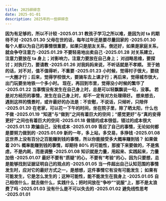 ```yaml
---
title: 2025碎碎念
date: 2025-01-01
description: 2025年的一些碎碎念
---
```


<a className="block h-full rounded-lg border border-gray-700 p-4 hover:border-pink-600">
  <strong className="font-medium text-white">因为有足够的，所以不计较 -2025.01.31</strong>
</a>

<a className="block h-full rounded-lg border border-gray-700 p-4 hover:border-pink-600">
  <strong className="font-medium text-white">教孩子学习之所以难，是因为对 ta 的期待不对 -2025.01.30</strong>
</a>

<a className="block h-full rounded-lg border border-gray-700 p-4 hover:border-pink-600">
  <strong className="font-medium text-white">父母在世的话，每年过年还是要尽量回家的 -2025.01.30</strong>
</a>

<a className="block h-full rounded-lg border border-gray-700 p-4 hover:border-pink-600">
  <strong className="font-medium text-white">每个人都以为自己的事情很重要，如果只是朋友关系，倒还好，如果是家庭关系，就会争夺注意力 -2025.01.29</strong>
</a>

<a className="block h-full rounded-lg border border-gray-700 p-4 hover:border-pink-600">
  <strong className="font-medium text-white">不要轻易地出卖自己 -2025.01.28</strong>
</a>

<a className="block h-full rounded-lg border border-gray-700 p-4 hover:border-pink-600">
  <strong className="font-medium text-white">对关系建立，注意力要放在 ta 身上；对影响力，注意力要放在自己身上；
  对战略思维，要探讨；对执行力，要请教 -2025.01.26</strong>
</a>

<a className="block h-full rounded-lg border border-gray-700 p-4 hover:border-pink-600">
  <strong className="font-medium text-white">对我妈妈来说，不听话就是不孝顺。
  至于她的话，对不对，值不值得听，不重要 -2025.01.23</strong>
</a>

<a className="block h-full rounded-lg border border-gray-700 p-4 hover:border-pink-600">
  <strong className="font-medium text-white">小时候，觉得村子很大，要绕一大圈才行；后来，觉得学校很大，要骑车去上课才行；再后来，觉得城市很大，出门玩要坐地铁一个多小时。
  现在，再回到市里，觉得没小时候的繁华了 -2025.01.22</strong>
</a>

<a className="block h-full rounded-lg border border-gray-700 p-4 hover:border-pink-600">
  <strong className="font-medium text-white">当事情没有发生在自己身上时，总是可以轻飘飘说一句，没事。
  若是对方经历的事情，发生在自己身上时，却不一定有对方处理得好。
  想来想去，遇到这样的情景时，或许最好的办法是：不安慰，不说话，只倾听，只陪伴 -2025.01.20</strong>
</a>

<a className="block h-full rounded-lg border border-gray-700 p-4 hover:border-pink-600">
  <strong className="font-medium text-white">在老家，可以花一下午的时间，坐在院子里，除了晒太阳，什么也不做 -2025.01.19</strong>
</a>

<a className="block h-full rounded-lg border border-gray-700 p-4 hover:border-pink-600">
  <strong className="font-medium text-white">“知道”与“做到”之间有着巨大的空间；“感觉更好”与“真的变得更好”之间也有着巨大的空间 -2025.01.18</strong>
</a>

<a className="block h-full rounded-lg border border-gray-700 p-4 hover:border-pink-600">
  <strong className="font-medium text-white">做错的成本很低，错过的成本很大 -2025.01.13</strong>
</a>

<a className="block h-full rounded-lg border border-gray-700 p-4 hover:border-pink-600">
  <strong className="font-medium text-white">欺骗自己，没有成本 -2025.01.09</strong>
</a>

<a className="block h-full rounded-lg border border-gray-700 p-4 hover:border-pink-600">
  <strong className="font-medium text-white">答应了自己的事情，无论如何都是要努力做到的 -2025.01.09</strong>
</a>

<a className="block h-full rounded-lg border border-gray-700 p-4 hover:border-pink-600">
  <strong className="font-medium text-white">新的一年，多上站，多交易，多挣钱 -2025.01.08</strong>
</a>

<a className="block h-full rounded-lg border border-gray-700 p-4 hover:border-pink-600">
  <strong className="font-medium text-white">这世界上没有百分之百能赚到钱的事情，所以你能接受多大概率赚到钱？
  如果做着 20% 概率能赚到钱的事情，却期待 80% 的可能性，那接下来要做的，不是焦虑，不是内耗，而是调整 -2025.01.08</strong>
</a>

<a className="block h-full rounded-lg border border-gray-700 p-4 hover:border-pink-600">
  <strong className="font-medium text-white">知识就是力量，用起来、实践起来，力量加倍 -2025.01.07</strong>
</a>

<a className="block h-full rounded-lg border border-gray-700 p-4 hover:border-pink-600">
  <strong className="font-medium text-white">最好不要有“质疑”的心，不要有“考验”的心，因为只要想，总是能够找到证据证明自己的观点的 -2025.01.05</strong>
</a>

<a className="block h-full rounded-lg border border-gray-700 p-4 hover:border-pink-600">
  <strong className="font-medium text-white">当一件超出自己认知范围的事情发生时，应对它的最好方式之一，是想想，这件事情它有没有可能发生；
  如果有可能发生，它是怎么发生的；这种可能性，能不能发生在我身上 -2025.01.05</strong>
</a>

<a className="block h-full rounded-lg border border-gray-700 p-4 hover:border-pink-600">
  <strong className="font-medium text-white">自己相信什么，就去做什么，实践什么；把时间放在“争吵”“说服”上，那不是太浪费了吗 -2025.01.03</strong>
</a>

<a className="block h-full rounded-lg border border-gray-700 p-4 hover:border-pink-600">
  <strong className="font-medium text-white">没有什么是不可以失去的 -2025.01.02</strong>
</a>

<a className="block h-full rounded-lg border border-gray-700 p-4 hover:border-pink-600">
  <strong className="font-medium text-white">避免线性思考 -2025.01.01</strong>
</a>